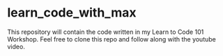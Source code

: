 # learn_code_with_max
This repository will contain the code written in my Learn to Code 101 Workshop. Feel free to clone this repo and follow along with the youtube video.
